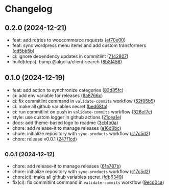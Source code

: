 # Changelog

## 0.2.0 (2024-12-21)

- feat: add retries to woocommerce requests ([af70e00](https://github.com/gzeta-adv/algolia/commit/af70e00))
- feat: sync wordpress menu items and add custom transformers ([cd5bb5b](https://github.com/gzeta-adv/algolia/commit/cd5bb5b))
- ci: ignore dependency updates in commitlint ([7142807](https://github.com/gzeta-adv/algolia/commit/7142807))
- build(deps): bump @algolia/client-search ([8b8f456](https://github.com/gzeta-adv/algolia/commit/8b8f456))

## 0.1.0 (2024-12-19)

- feat: add action to synchronize categories ([83d85fc](https://github.com/gzeta-adv/algolia/commit/83d85fc))
- ci: add env variable for releases ([8a8766c](https://github.com/gzeta-adv/algolia/commit/8a8766c))
- ci: fix commitlint command in `validate-commits` workflow ([52f05b5](https://github.com/gzeta-adv/algolia/commit/52f05b5))
- ci: make all github variables secret ([bed68fa](https://github.com/gzeta-adv/algolia/commit/bed68fa))
- ci: run commitlint on push in `validate-commits` workflow ([326ef7c](https://github.com/gzeta-adv/algolia/commit/326ef7c))
- style: use custom logger in github actions ([21cea1e](https://github.com/gzeta-adv/algolia/commit/21cea1e))
- docs: add theme-based logo to readme ([3cbfb0a](https://github.com/gzeta-adv/algolia/commit/3cbfb0a))
- chore: add release-it to manage releases ([e16d0bc](https://github.com/gzeta-adv/algolia/commit/e16d0bc))
- chore: initialize repository with `sync-products` workflow ([c17c5d2](https://github.com/gzeta-adv/algolia/commit/c17c5d2))
- chore: release v0.0.1 ([247f1cd](https://github.com/gzeta-adv/algolia/commit/247f1cd))

## <small>0.0.1 (2024-12-12)</small>

- chore: add release-it to manage releases ([61a787b](https://github.com/gzeta-adv/algolia/commit/61a787b))
- chore: initialize repository with `sync-products` workflow ([c17c5d2](https://github.com/gzeta-adv/algolia/commit/c17c5d2))
- chore(ci): make all github variables secret ([fdb6349](https://github.com/gzeta-adv/algolia/commit/fdb6349))
- fix(ci): fix commitlint command in `validate-commits` workflow ([9ecd0ca](https://github.com/gzeta-adv/algolia/commit/9ecd0ca))
